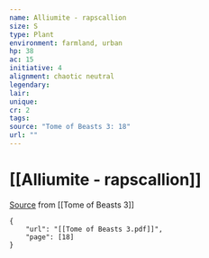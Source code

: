 ```yaml
---
name: Alliumite - rapscallion
size: S
type: Plant
environment: farmland, urban
hp: 38
ac: 15
initiative: 4
alignment: chaotic neutral
legendary: 
lair: 
unique: 
cr: 2
tags: 
source: "Tome of Beasts 3: 18"
url: ""
---
```

# [[Alliumite - rapscallion]]

[Source](zotero://open-pdf/library/items/BLGR9HVR?page=18) from [[Tome of Beasts 3]]

```pdf
{
	"url": "[[Tome of Beasts 3.pdf]]",
	"page": [18]
}
```

